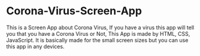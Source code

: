 # Corona-Virus-Screen-App
This is a Screen App about Corona Virus, If you have a virus this app will tell you that you have a Corona Virus or Not, This App is made by HTML, CSS, JavaScript. It is basically made for the small screen sizes but you can use this app in any devices.
